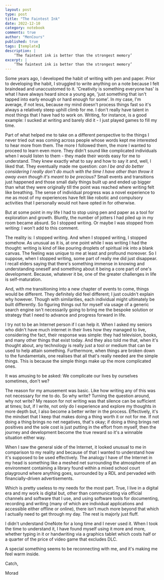 ```yaml
---
layout: post
type: post
title: "The Faintest Ink"
date: 2022-12-10
category: notebook
comments: true
author: "MenCours"
published: true
tags: [template]
description: |
    ‘The faintest ink is better than the strongest memory’
excerpt: |
    ‘The faintest ink is better than the strongest memory’
---
```


Some years ago, I developed the habit of writing with pen and paper. Prior to developing the habit, I struggled to write anything on a note because I felt braindead and unaccustomed to it. 'Creativity is something everyone has' is what I have always heard since a young age, 'just something that isn't tapped into early enough or hard enough for some'. In my case, I'm average, if not less, because my mind doesn't process things fast so it's always a relatively steep uphill climb for me. I don't really have talent in most things that I have had to work on. Writing, for instance, is a good example: I sucked at writing and barely did it - I just played games to fill my time. 

Part of what helped me to take on a different perspective to the things I never tried out was coming across people whose words kept me interested to hear more from them. The more I followed them, the more I wanted to proceed to learn even more. They didn't sound like complicated individuals when I would listen to them - they made their words easy for me to understand. They knew exactly what to say and how to say it and, well, I liked that. They eventually made me question: <i>can I be and do better considering I really don't do much with the time I have other than throw it away even though it's meant to be precious?</i> Small events and transitions just happened and those small daily things built up and ended up bigger than what they were originally till the point was reached where writing felt like breathing. The sense of individual progress was a novel experience to me as most of my experiences have felt like robotic and compulsory activities that I personally would not have opted in for otherwise. 

But at some point in my life I had to stop using pen and paper as a tool for exploration and growth. Bluntly, the number of jotters I had piled up in my room became absurd. So I stopped writing. Or maybe I was stopped from writing: I won't add to this comment.

The reality is: I stopped writing. And when I stopped writing, I stopped somehow. As unusual as it is, at one point while I was writing I had the thought: writing is kind of like pouring droplets of spiritual ink into a blank canvas. The feeling was unique to me at least and profound moreover. So I suppose, when I stopped writing, some part of really me did just disappear. I recall elders saying that there's something immense in knowing and understanding oneself and something about it being a core part of one's development. Because, whatever it be, one of the greater challenges in life is self-maturation.

And, with me transitioning into a new chapter of events to come, things would be different. They definitely did feel different; I just couldn't explain why however. Though with similarities, each individual might ultimately be built differently. So figuring things out for myself via usage of a generic search engine isn't necessarily going to bring me the bespoke solution or strategy that I need to advance and progress forward in life.

I try not to be an Internet person if I can help it. When I asked my seniors who didn't have much internet in their lives how they managed to live, considering the fact, their response was simple: they had television, books, and many other things that exist today. And they also told me that, when it's thought about, any technology is really just a tool or medium that can be used to help attain something. Furthermore, when things are broken down to the fundamentals, one realises that all that's really needed are the simple things. This is because the simple things make up the more complicated ones.

It was amusing to be asked: We complicate our lives by ourselves sometimes, don't we?

The reason for my amusement was basic. Like how writing any of this was not necessary for me to do. So why write? Turning the question around, why not write? My reason for not writing was that silence can be sufficient at times; but, if I write, not only do I experience and explore my thoughts in more depth but, I also become a better writer in the process. Effectively, it's the mindset that I keep that makes doing a thing worth it or not for me. If not doing a thing brings no net negatives, that's okay; if doing a thing brings net positives and the sole cost is just putting in the effort from myself, then the journey and development become the true reward so it's a winnable situation either way.

When I saw the general side of the Internet, it looked unusual to me in comparison to my reality and because of that I wanted to understand how it's supposed to be used effectively. The analogy I have of the Internet in my head is something like a meshed net surrounding the atmosphere of an environment containing a library found within a mixed school court playground where anything goes, surrounded by a RDL and pervaded with financially-driven advertisements.

Which is pretty useless to my needs for the most part. True, I live in a digital era and my work is digital but, other than communicating via official channels and software that I use, and using software tools for documenting, recording and writing (many of which are individual applications and accessible either offline or online), there isn't much more beyond that which I actually need to get through my day. The rest is majorly just fluff.

I didn't understand OneNote for a long time and I never used it. When I took the time to understand it, I have found myself using it more and more, whether typing in it or handwriting via a graphics tablet which costs half or a quarter of the price of video game that excludes DLC.

A special something seems to be reconnecting with me, and it's making me feel warm inside.

Catch,

Morad
